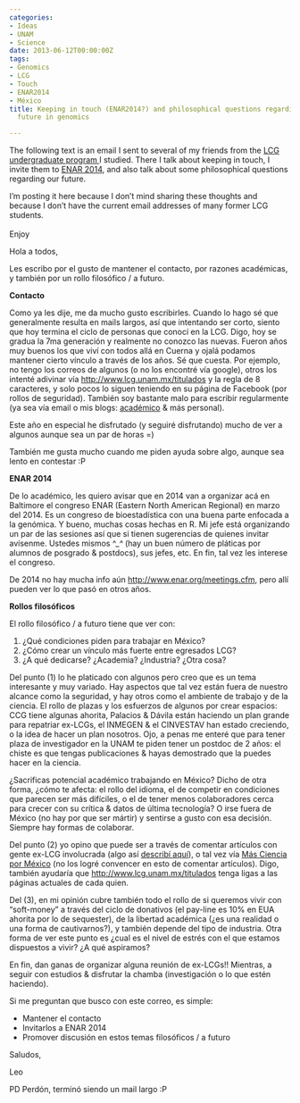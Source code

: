 ```yaml
---
categories:
- Ideas
- UNAM
- Science
date: 2013-06-12T00:00:00Z
tags:
- Genomics
- LCG
- Touch
- ENAR2014
- México
title: Keeping in touch (ENAR2014?) and philosophical questions regarding México's
  future in genomics

---
```


<p>The following text is an email I sent to several of my friends from the <a href="http://www.lcg.unam.mx/about">LCG undergraduate program </a>I studied. There I talk about keeping in touch, I invite them to <a href="http://www.enar.org/meetings.cfm">ENAR 2014</a>, and also talk about some philosophical questions regarding our future. </p>
<p>I&#8217;m posting it here because I don&#8217;t mind sharing these thoughts and because I don&#8217;t have the current email addresses of many former LCG students.<br/><br/>Enjoy</p>
<p><!--more--></p>
<p>Hola a todos,</p>

<p>Les escribo por el gusto de mantener el contacto, por razones académicas, y también por un rollo filosófico / a futuro.</p>

<p class="p2"></p>
<p><strong>Contacto</strong></p>

<p>Como ya les dije, me da mucho gusto escribirles. Cuando lo hago sé que generalmente resulta en mails largos, así que intentando ser corto, siento que hoy termina el ciclo de personas que conocí en la LCG. Digo, hoy se gradua la 7ma generación y realmente no conozco las nuevas. Fueron años muy buenos los que viví con todos allá en Cuerna y ojalá podamos mantener cierto vínculo a través de los años. Sé que cuesta. Por ejemplo, no tengo los correos de algunos (o no los encontré vía google), otros los intenté adivinar vía <a href="http://www.lcg.unam.mx/titulados"><span class="s1"><a href="http://www.lcg.unam.mx/titulados">http://www.lcg.unam.mx/titulados</a></span></a> y la regla de 8 caracteres, y solo pocos lo siguen teniendo en su página de Facebook (por rollos de seguridad). También soy bastante malo para escribir regularmente (ya sea vía email o mis blogs: <a href="http://fellgernon.tumblr.com/"><span class="s1">académico</span></a> &amp; <span class="s1">más personal</span>).</p>

<p>Este año en especial he disfrutado (y seguiré disfrutando) mucho de ver a algunos aunque sea un par de horas =)</p>

<p>También me gusta mucho cuando me piden ayuda sobre algo, aunque sea lento en contestar :P</p>

<p class="p2"></p>

<p><strong>ENAR 2014</strong></p>

<p>De lo académico, les quiero avisar que en 2014 van a organizar acá en Baltimore el congreso ENAR (Eastern North American Regional) en marzo del 2014. Es un congreso de bioestadística con una buena parte enfocada a la genómica. Y bueno, muchas cosas hechas en R. Mi jefe está organizando un par de las sesiones así que si tienen sugerencias de quienes invitar avísenme. Ustedes mismos ^_<em>^ </em>(hay un buen número de pláticas por alumnos de posgrado &amp; postdocs), sus jefes, etc. En fin, tal vez les interese el congreso.</p>

<p>De 2014 no hay mucha info aún <a href="http://www.enar.org/meetings.cfm"><span class="s1"><a href="http://www.enar.org/meetings.cfm">http://www.enar.org/meetings.cfm</a></span></a>, pero allí pueden ver lo que pasó en otros años.</p>

<p class="p2"></p>

<p><strong>Rollos filosóficos</strong></p>

<p>El rollo filosófico / a futuro tiene que ver con:</p>
<ol class="ol1"><li class="li1">¿Qué condiciones piden para trabajar en México?</li>
<li class="li1">¿Cómo crear un vínculo más fuerte entre egresados LCG?</li>
<li class="li1">¿A qué dedicarse? ¿Academia? ¿Industria? ¿Otra cosa?</li>
</ol><p>Del punto (1) lo he platicado con algunos pero creo que es un tema interesante y muy variado. Hay aspectos que tal vez están fuera de nuestro alcance como la seguridad, y hay otros como el ambiente de trabajo y de la ciencia. El rollo de plazas y los esfuerzos de algunos por crear espacios: CCG tiene algunas ahorita, Palacios &amp; Dávila están haciendo un plan grande para repatriar ex-LCGs, el INMEGEN &amp; el CINVESTAV han estado creciendo, o la idea de hacer un plan nosotros. Ojo, a penas me enteré que para tener plaza de investigador en la UNAM te piden tener un postdoc de 2 años: el chiste es que tengas publicaciones &amp; hayas demostrado que la puedes hacer en la ciencia.</p>

<p>¿Sacrificas potencial académico trabajando en México? Dicho de otra forma, ¿cómo te afecta: el rollo del idioma, el de competir en condiciones que parecen ser más difíciles, o el de tener menos colaboradores cerca para crecer con su crítica &amp; datos de última tecnología? O irse fuera de México (no hay por que ser mártir) y sentirse a gusto con esa decisión. Siempre hay formas de colaborar.</p>

<p>Del punto (2) yo opino que puede ser a través de comentar artículos con gente ex-LCG involucrada (algo así <a href="http://fellgernon.tumblr.com/post/45152484977/commenting-scientific-papers#.UbjBemTF1d8"><span class="s1">describí aquí</span></a>), o tal vez vía <a href="http://masciencia.org/"><span class="s1">Más Ciencia por México</span></a> (no los logré convencer en esto de comentar artículos). Digo, también ayudaría que <a href="http://www.lcg.unam.mx/titulados"><span class="s1"><a href="http://www.lcg.unam.mx/titulados">http://www.lcg.unam.mx/titulados</a></span></a> tenga ligas a las páginas actuales de cada quien.</p>

<p>Del (3), en mi opinión cubre también todo el rollo de si queremos vivir con &#8220;soft-money&#8221; a través del ciclo de donativos (el pay-line es 10% en EUA ahorita por lo de sequester), de la libertad académica (¿es una realidad o una forma de cautivarnos?), y también depende del tipo de industria. Otra forma de ver este punto es ¿cual es el nivel de estrés con el que estamos dispuestos a vivir? ¿A qué aspiramos? </p>

<p class="p2"></p>

<p class="p2"></p>
<p>En fin, dan ganas de organizar alguna reunión de ex-LCGs!! Mientras, a seguir con estudios &amp; disfrutar la chamba (investigación o lo que estén haciendo).</p>

<p class="p2"></p>

<p>Si me preguntan que busco con este correo, es simple:</p>
<ul class="ul1"><li class="li1">Mantener el contacto</li>
<li class="li1">Invitarlos a ENAR 2014</li>
<li class="li1">Promover discusión en estos temas filosóficos / a futuro</li>
</ul>
<p class="p2"></p>

<p>Saludos,</p>
<p>Leo</p>

<p>PD Perdón, terminó siendo un mail largo :P</p>
